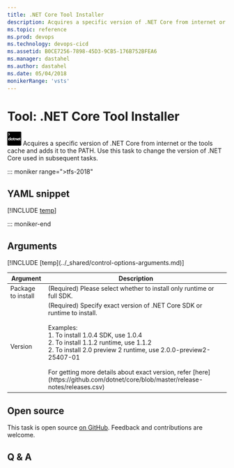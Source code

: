 ```yaml
---
title: .NET Core Tool Installer
description: Acquires a specific version of .NET Core from internet or the tools cache and adds it to the PATH. Use this task to change the version of .NET Core used in subsequent tasks.
ms.topic: reference
ms.prod: devops
ms.technology: devops-cicd
ms.assetid: B0CE7256-7898-45D3-9CB5-176B752BFEA6
ms.manager: dastahel
ms.author: dastahel
ms.date: 05/04/2018
monikerRange: 'vsts'
---
```


# Tool: .NET Core Tool Installer

![](_img/dotnetcoreinstaller.png) Acquires a specific version of .NET Core from internet or the tools cache and adds it to the PATH. Use this task to change the version of .NET Core used in subsequent tasks.

::: moniker range=">tfs-2018"

## YAML snippet

[!INCLUDE [temp](../_shared/yaml/DotNetCoreInstallerV0.md)]

::: moniker-end

## Arguments

<table><thead><tr><th>Argument</th><th>Description</th></tr></thead>
<tr><td>Package to install</td><td>(Required) Please select whether to install only runtime or full SDK.</td></tr>
<tr><td>Version</td><td>(Required) Specify exact version of .NET Core SDK or runtime to install.<br/><br/>Examples:<br/>1. To install 1.0.4 SDK, use 1.0.4<br/>2. To install 1.1.2 runtime, use 1.1.2<br/>2. To install 2.0 preview 2 runtime, use 2.0.0-preview2-25407-01<br/><br/>For getting more details about exact version, refer [here](https://github.com/dotnet/core/blob/master/release-notes/releases.csv)</td></tr>
[!INCLUDE [temp](../_shared/control-options-arguments.md)]
</table>

## Open source

This task is open source [on GitHub](https://github.com/Microsoft/vsts-tasks). Feedback and contributions are welcome.

## Q & A

<!-- BEGINSECTION class="md-qanda" -->

<!-- ENDSECTION -->
